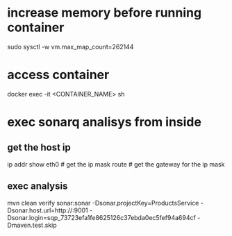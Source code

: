 # increase memory before running container
sudo sysctl -w vm.max_map_count=262144

# access container
docker exec -it <CONTAINER_NAME> sh


# exec sonarq analisys from inside 
## get the host ip
ip addr show eth0 # get the ip mask
route # get the gateway for the ip mask
## exec analysis
mvn clean verify sonar:sonar -Dsonar.projectKey=ProductsService -Dsonar.host.url=http://<IP>:9001 -Dsonar.login=sqp_73723efa1fe8625126c37ebda0ec5fef94a694cf -Dmaven.test.skip
